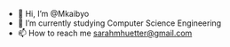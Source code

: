 - 👋 Hi, I’m @Mkaibyo
- 🌱 I’m currently studying Computer Science Engineering
- 📫 How to reach me sarahmhuetter@gmail.com

<!---
Mkaibyo/Mkaibyo is a ✨ special ✨ repository because its `README.md` (this file) appears on your GitHub profile.
You can click the Preview link to take a look at your changes.
--->
